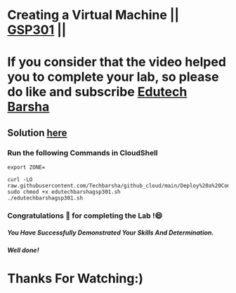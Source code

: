 # Creating a Virtual Machine || [GSP301](https://www.cloudskillsboost.google/games/5019/labs/32747) ||

# If you consider that the video helped you to complete your lab, so please do like and subscribe [Edutech Barsha](https://www.youtube.com/@edutechbarsha)
## Solution [here](https://youtu.be/mrJHiMwd5IE)

### Run the following Commands in CloudShell

```
export ZONE=

curl -LO raw.githubusercontent.com/Techbarsha/github_cloud/main/Deploy%20a%20Compute%20Instance%20with%20a%20Remote%20Startup%20Script%3A%20Challenge%20Lab/edutechbarshagsp301.sh
sudo chmod +x edutechbarshagsp301.sh
./edutechbarshagsp301.sh
```

### Congratulations 🎉 for completing the Lab !😄

##### *You Have Successfully Demonstrated Your Skills And Determination.*

#### *Well done!*

# Thanks For Watching:)
